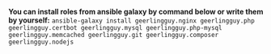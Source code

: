 **You can install roles from ansible galaxy by command below or write them by yourself:**
`ansible-galaxy install geerlingguy.nginx geerlingguy.php geerlingguy.certbot geerlingguy.mysql geerlingguy.php-mysql geerlingguy.memcached geerlingguy.git geerlingguy.composer geerlingguy.nodejs`
